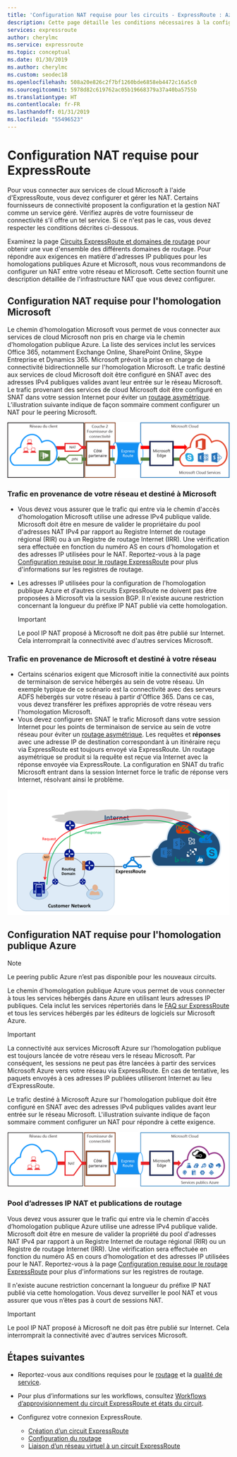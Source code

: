 ```yaml
---
title: 'Configuration NAT requise pour les circuits - ExpressRoute : Azure | Microsoft Docs'
description: Cette page détaille les conditions nécessaires à la configuration et à la gestion des NAT pour les circuits ExpressRoute.
services: expressroute
author: cherylmc
ms.service: expressroute
ms.topic: conceptual
ms.date: 01/30/2019
ms.author: cherylmc
ms.custom: seodec18
ms.openlocfilehash: 508a20e826c2f7bf1260bde6858eb4472c16a5c0
ms.sourcegitcommit: 5978d82c619762ac05b19668379a37a40ba5755b
ms.translationtype: HT
ms.contentlocale: fr-FR
ms.lasthandoff: 01/31/2019
ms.locfileid: "55496523"
---
```

# <a name="expressroute-nat-requirements"></a>Configuration NAT requise pour ExpressRoute
Pour vous connecter aux services de cloud Microsoft à l'aide d'ExpressRoute, vous devez configurer et gérer les NAT. Certains fournisseurs de connectivité proposent la configuration et la gestion NAT comme un service géré. Vérifiez auprès de votre fournisseur de connectivité s’il offre un tel service. Si ce n'est pas le cas, vous devez respecter les conditions décrites ci-dessous. 

Examinez la page [Circuits ExpressRoute et domaines de routage](expressroute-circuit-peerings.md) pour obtenir une vue d'ensemble des différents domaines de routage. Pour répondre aux exigences en matière d'adresses IP publiques pour les homologations publiques Azure et Microsoft, nous vous recommandons de configurer un NAT entre votre réseau et Microsoft. Cette section fournit une description détaillée de l'infrastructure NAT que vous devez configurer.

## <a name="nat-requirements-for-microsoft-peering"></a>Configuration NAT requise pour l'homologation Microsoft
Le chemin d’homologation Microsoft vous permet de vous connecter aux services de cloud Microsoft non pris en charge via le chemin d'homologation publique Azure. La liste des services inclut les services Office 365, notamment Exchange Online, SharePoint Online, Skype Entreprise et Dynamics 365. Microsoft prévoit la prise en charge de la connectivité bidirectionnelle sur l'homologation Microsoft. Le trafic destiné aux services de cloud Microsoft doit être configuré en SNAT avec des adresses IPv4 publiques valides avant leur entrée sur le réseau Microsoft. Le trafic provenant des services de cloud Microsoft doit être configuré en SNAT dans votre session Internet pour éviter un [routage asymétrique](expressroute-asymmetric-routing.md). L’illustration suivante indique de façon sommaire comment configurer un NAT pour le peering Microsoft.

![](./media/expressroute-nat/expressroute-nat-microsoft.png) 

### <a name="traffic-originating-from-your-network-destined-to-microsoft"></a>Trafic en provenance de votre réseau et destiné à Microsoft
* Vous devez vous assurer que le trafic qui entre via le chemin d'accès d’homologation Microsoft utilise une adresse IPv4 publique valide. Microsoft doit être en mesure de valider le propriétaire du pool d'adresses NAT IPv4 par rapport au Registre Internet de routage régional (RIR) ou à un Registre de routage Internet (IRR). Une vérification sera effectuée en fonction du numéro AS en cours d’homologation et des adresses IP utilisées pour le NAT. Reportez-vous à la page [Configuration requise pour le routage ExpressRoute](expressroute-routing.md) pour plus d'informations sur les registres de routage.
* Les adresses IP utilisées pour la configuration de l'homologation publique Azure et d’autres circuits ExpressRoute ne doivent pas être proposées à Microsoft via la session BGP. Il n'existe aucune restriction concernant la longueur du préfixe IP NAT publié via cette homologation.
  
  > [!IMPORTANT]
  > Le pool IP NAT proposé à Microsoft ne doit pas être publié sur Internet. Cela interromprait la connectivité avec d'autres services Microsoft.
  > 
  > 

### <a name="traffic-originating-from-microsoft-destined-to-your-network"></a>Trafic en provenance de Microsoft et destiné à votre réseau
* Certains scénarios exigent que Microsoft initie la connectivité aux points de terminaison de service hébergés au sein de votre réseau. Un exemple typique de ce scénario est la connectivité avec des serveurs ADFS hébergés sur votre réseau à partir d'Office 365. Dans ce cas, vous devez transférer les préfixes appropriés de votre réseau vers l'homologation Microsoft. 
* Vous devez configurer en SNAT le trafic Microsoft dans votre session Internet pour les points de terminaison de service au sein de votre réseau pour éviter un [routage asymétrique](expressroute-asymmetric-routing.md). Les requêtes et **réponses** avec une adresse IP de destination correspondant à un itinéraire reçu via ExpressRoute est toujours envoyé via ExpressRoute. Un routage asymétrique se produit si la requête est reçue via Internet avec la réponse envoyée via ExpressRoute. La configuration en SNAT du trafic Microsoft entrant dans la session Internet force le trafic de réponse vers Internet, résolvant ainsi le problème.

![Routage asymétrique avec ExpressRoute](./media/expressroute-asymmetric-routing/AsymmetricRouting2.png)

## <a name="nat-requirements-for-azure-public-peering"></a>Configuration NAT requise pour l'homologation publique Azure

> [!NOTE]
> Le peering public Azure n’est pas disponible pour les nouveaux circuits.
> 

Le chemin d'homologation publique Azure vous permet de vous connecter à tous les services hébergés dans Azure en utilisant leurs adresses IP publiques. Cela inclut les services répertoriés dans le [FAQ sur ExpressRoute](expressroute-faqs.md) et tous les services hébergés par les éditeurs de logiciels sur Microsoft Azure. 

> [!IMPORTANT]
> La connectivité aux services Microsoft Azure sur l’homologation publique est toujours lancée de votre réseau vers le réseau Microsoft. Par conséquent, les sessions ne peut pas être lancées à partir des services Microsoft Azure vers votre réseau via ExpressRoute. En cas de tentative, les paquets envoyés à ces adresses IP publiées utiliseront Internet au lieu d’ExpressRoute.
> 

Le trafic destiné à Microsoft Azure sur l'homologation publique doit être configuré en SNAT avec des adresses IPv4 publiques valides avant leur entrée sur le réseau Microsoft. L'illustration suivante indique de façon sommaire comment configurer un NAT pour répondre à cette exigence.

![](./media/expressroute-nat/expressroute-nat-azure-public.png) 

### <a name="nat-ip-pool-and-route-advertisements"></a>Pool d’adresses IP NAT et publications de routage
Vous devez vous assurer que le trafic qui entre via le chemin d'accès d’homologation publique Azure utilise une adresse IPv4 publique valide. Microsoft doit être en mesure de valider la propriété du pool d'adresses NAT IPv4 par rapport à un Registre Internet de routage régional (RIR) ou un Registre de routage Internet (IRR). Une vérification sera effectuée en fonction du numéro AS en cours d’homologation et des adresses IP utilisées pour le NAT. Reportez-vous à la page [Configuration requise pour le routage ExpressRoute](expressroute-routing.md) pour plus d'informations sur les registres de routage.

Il n'existe aucune restriction concernant la longueur du préfixe IP NAT publié via cette homologation. Vous devez surveiller le pool NAT et vous assurer que vous n’êtes pas à court de sessions NAT.

> [!IMPORTANT]
> Le pool IP NAT proposé à Microsoft ne doit pas être publié sur Internet. Cela interromprait la connectivité avec d'autres services Microsoft.
> 
> 

## <a name="next-steps"></a>Étapes suivantes
* Reportez-vous aux conditions requises pour le [routage](expressroute-routing.md) et la [qualité de service](expressroute-qos.md).
* Pour plus d’informations sur les workflows, consultez [Workflows d’approvisionnement du circuit ExpressRoute et états du circuit](expressroute-workflows.md).
* Configurez votre connexion ExpressRoute.
  
  * [Création d’un circuit ExpressRoute](expressroute-howto-circuit-portal-resource-manager.md)
  * [Configuration du routage](expressroute-howto-routing-portal-resource-manager.md)
  * [Liaison d’un réseau virtuel à un circuit ExpressRoute](expressroute-howto-linkvnet-portal-resource-manager.md)

